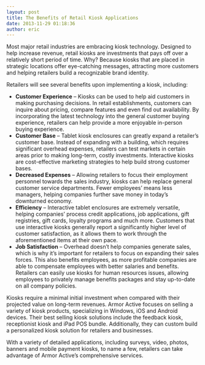 ```yaml
---
layout: post
title: The Benefits of Retail Kiosk Applications
date: 2013-11-29 01:18:36
author: eric
---
```


Most major retail industries are embracing kiosk technology. Designed to help
increase revenue, retail kiosks are investments that pays off over a relatively
short period of time. Why? Because kiosks that are placed in strategic locations
offer eye-catching messages, attracting more customers and helping retailers
build a recognizable brand identity.

Retailers will see several benefits upon implementing a kiosk, including:

* __Customer Experience__ – Kiosks can be used to help aid customers in making
  purchasing decisions. In retail establishments, customers can inquire about
  pricing, compare features and even find out availability. By incorporating
  the latest technology into the general customer buying experience, retailers
  can help provide a more enjoyable in-person buying experience.
* __Customer Base__ – Tablet kiosk enclosures can greatly expand a retailer’s
  customer base. Instead of expanding with a building, which requires
  significant overhead expenses, retailers can test markets in certain areas
  prior to making long-term, costly investments. Interactive kiosks are
  cost-effective marketing strategies to help build strong customer bases.
* __Decreased Expenses__ – Allowing retailers to focus their employment
  personnel towards the sales industry, kiosks can help replace general customer
  service departments. Fewer employees’ means less managers, helping companies
  further save money in today’s downturned economy.
* __Efficiency__ – Interactive tablet enclosures are extremely versatile,
  helping companies’ process credit applications, job applications, gift
  registries, gift cards, loyalty programs and much more. Customers that use
  interactive kiosks generally report a significantly higher level of customer
  satisfaction, as it allows them to work through the aforementioned items at
  their own pace.
* __Job Satisfaction__ – Overhead doesn’t help companies generate sales, which
  is why it’s important for retailers to focus on expanding their sales forces.
  This also benefits employees, as more profitable companies are able to
  compensate employees with better salaries and benefits. Retailers can easily
  use kiosks for human resources issues, allowing employees to privately manage
  benefits packages and stay up-to-date on all company policies.

Kiosks require a minimal initial investment when compared with their projected
value on long-term revenues. Armor Active focuses on selling a variety of kiosk
products, specializing in Windows, iOS and Android devices. Their best selling
kiosk solutions include the feedback kiosk, receptionist kiosk and iPad POS
bundle. Additionally, they can custom build a personalized kiosk solution for
retailers and businesses.

With a variety of detailed applications, including surveys, video, photos,
banners and mobile payment kiosks, to name a few, retailers can take advantage
of Armor Active’s comprehensive services.